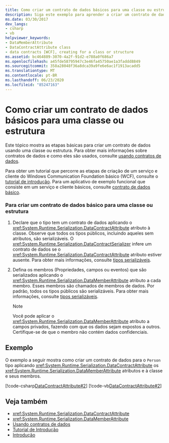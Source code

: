 ```yaml
---
title: Como criar um contrato de dados básicos para uma classe ou estrutura
description: Siga este exemplo para aprender a criar um contrato de dados usando uma classe ou estrutura no WCF usando o atributo DataContractAttribute.
ms.date: 03/30/2017
dev_langs:
- csharp
- vb
helpviewer_keywords:
- DataMemberAttribute
- DataContractAttribute class
- data contracts [WCF], creating for a class or structure
ms.assetid: bc464889-3070-4a2f-91d2-e788a0f686a7
ms.openlocfilehash: a45fde58795947c3e46fa45750ae1a3faddd8849
ms.sourcegitcommit: 358a28048f36a8dca39a9fe6e6ac1f1913acadd5
ms.translationtype: MT
ms.contentlocale: pt-BR
ms.lasthandoff: 06/23/2020
ms.locfileid: "85247163"
---
```

# <a name="how-to-create-a-basic-data-contract-for-a-class-or-structure"></a>Como criar um contrato de dados básicos para uma classe ou estrutura
Este tópico mostra as etapas básicas para criar um contrato de dados usando uma classe ou estrutura. Para obter mais informações sobre contratos de dados e como eles são usados, consulte [usando contratos de dados](using-data-contracts.md).  
  
 Para obter um tutorial que percorre as etapas de criação de um serviço e cliente do Windows Communication Foundation básico (WCF), consulte o [tutorial de introdução](../getting-started-tutorial.md). Para um aplicativo de exemplo funcional que consiste em um serviço e cliente básicos, consulte [contrato de dados básico](../samples/basic-data-contract.md).  
  
### <a name="to-create-a-basic-data-contract-for-a-class-or-structure"></a>Para criar um contrato de dados básico para uma classe ou estrutura  
  
1. Declare que o tipo tem um contrato de dados aplicando o <xref:System.Runtime.Serialization.DataContractAttribute> atributo à classe. Observe que todos os tipos públicos, incluindo aqueles sem atributos, são serializáveis. O <xref:System.Runtime.Serialization.DataContractSerializer> infere um contrato de dados se o <xref:System.Runtime.Serialization.DataContractAttribute> atributo estiver ausente. Para obter mais informações, consulte [tipos serializáveis](serializable-types.md).  
  
2. Defina os membros (Propriedades, campos ou eventos) que são serializados aplicando o <xref:System.Runtime.Serialization.DataMemberAttribute> atributo a cada membro. Esses membros são chamados de membros de dados. Por padrão, todos os tipos públicos são serializáveis. Para obter mais informações, consulte [tipos serializáveis](serializable-types.md).  
  
    > [!NOTE]
    > Você pode aplicar o <xref:System.Runtime.Serialization.DataMemberAttribute> atributo a campos privados, fazendo com que os dados sejam expostos a outros. Certifique-se de que o membro não contém dados confidenciais.  
  
## <a name="example"></a>Exemplo  
 O exemplo a seguir mostra como criar um contrato de dados para o `Person` tipo aplicando <xref:System.Runtime.Serialization.DataContractAttribute> os <xref:System.Runtime.Serialization.DataMemberAttribute> atributos e à classe e seus membros.  
  
 [!code-csharp[DataContractAttribute#2](../../../../samples/snippets/csharp/VS_Snippets_CFX/datacontractattribute/cs/overview.cs#2)]
 [!code-vb[DataContractAttribute#2](../../../../samples/snippets/visualbasic/VS_Snippets_CFX/datacontractattribute/vb/overview.vb#2)]  
  
## <a name="see-also"></a>Veja também

- <xref:System.Runtime.Serialization.DataContractAttribute>
- <xref:System.Runtime.Serialization.DataMemberAttribute>
- [Usando contratos de dados](using-data-contracts.md)
- [Tutorial de Introdução](../getting-started-tutorial.md)
- [Introdução](../samples/getting-started-sample.md)
